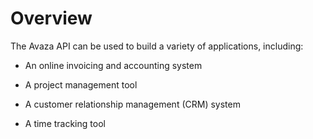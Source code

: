 # Overview

The Avaza API can be used to build a variety of applications, including:

- An online invoicing and accounting system

- A project management tool

- A customer relationship management (CRM) system

- A time tracking tool
